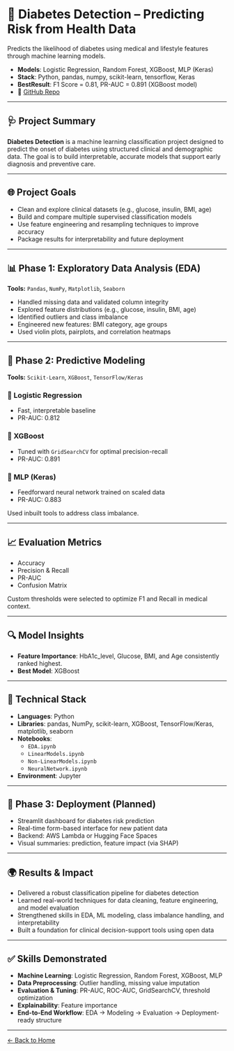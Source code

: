 # 🧬 Diabetes Detection – Predicting Risk from Health Data

Predicts the likelihood of diabetes using medical and lifestyle features through machine learning models.

- **Models**: Logistic Regression, Random Forest, XGBoost, MLP (Keras)
- **Stack**: Python, pandas, numpy, scikit-learn, tensorflow, Keras
- **BestResult**: F1 Score = 0.81, PR-AUC = 0.891 (XGBoost model)
- 🔗 [GitHub Repo](https://github.com/karmerruk7/karmerruk7.github.io/tree/main/DiabetesDetection%20)

---

## 🩺 Project Summary

**Diabetes Detection** is a machine learning classification project designed to predict the onset of diabetes using structured clinical and demographic data. The goal is to build interpretable, accurate models that support early diagnosis and preventive care.

---

## 🌐 Project Goals

- Clean and explore clinical datasets (e.g., glucose, insulin, BMI, age)
- Build and compare multiple supervised classification models
- Use feature engineering and resampling techniques to improve accuracy
- Package results for interpretability and future deployment

---

## 📊 Phase 1: Exploratory Data Analysis (EDA)

**Tools:** `Pandas`, `NumPy`, `Matplotlib`, `Seaborn`

- Handled missing data and validated column integrity
- Explored feature distributions (e.g., glucose, insulin, BMI, age)
- Identified outliers and class imbalance
- Engineered new features: BMI category, age groups
- Used violin plots, pairplots, and correlation heatmaps

---

## 🧠 Phase 2: Predictive Modeling

**Tools:** `Scikit-Learn`, `XGBoost`, `TensorFlow/Keras`

### 🔹 Logistic Regression
- Fast, interpretable baseline
- PR-AUC: 0.812

### 🔹 XGBoost
- Tuned with `GridSearchCV` for optimal precision-recall
- PR-AUC: 0.891

### 🔹 MLP (Keras)
- Feedforward neural network trained on scaled data
- PR-AUC: 0.883

Used inbuilt tools to address class imbalance.

---

## 📈 Evaluation Metrics

- Accuracy
- Precision & Recall
- PR-AUC
- Confusion Matrix

Custom thresholds were selected to optimize F1 and Recall in medical context.

---

## 🔍 Model Insights

- **Feature Importance**: HbA1c_level, Glucose, BMI, and Age consistently ranked highest.
- **Best Model**: XGBoost 

---

## 🧰 Technical Stack

- **Languages**: Python  
- **Libraries**: pandas, NumPy, scikit-learn, XGBoost, TensorFlow/Keras, matplotlib, seaborn  
- **Notebooks**:  
  - `EDA.ipynb`  
  - `LinearModels.ipynb`  
  - `Non-LinearModels.ipynb`  
  - `NeuralNetwork.ipynb`  
- **Environment**: Jupyter

---

## 🚀 Phase 3: Deployment (Planned)

- Streamlit dashboard for diabetes risk prediction  
- Real-time form-based interface for new patient data  
- Backend: AWS Lambda or Hugging Face Spaces  
- Visual summaries: prediction, feature impact (via SHAP)

---

## 🌍 Results & Impact

- Delivered a robust classification pipeline for diabetes detection
- Learned real-world techniques for data cleaning, feature engineering, and model evaluation
- Strengthened skills in EDA, ML modeling, class imbalance handling, and interpretability
- Built a foundation for clinical decision-support tools using open data

---

## ✅ Skills Demonstrated

- **Machine Learning**: Logistic Regression, Random Forest, XGBoost, MLP  
- **Data Preprocessing**: Outlier handling, missing value imputation 
- **Evaluation & Tuning**: PR-AUC, ROC-AUC, GridSearchCV, threshold optimization  
- **Explainability**: Feature importance
- **End-to-End Workflow**: EDA → Modeling → Evaluation → Deployment-ready structure

---

[← Back to Home](./index)